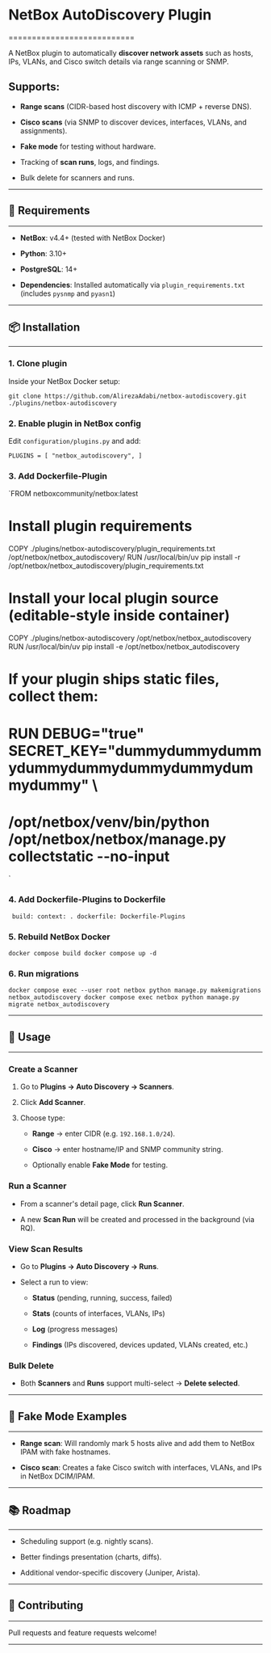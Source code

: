 # NetBox AutoDiscovery Plugin
===========================

A NetBox plugin to automatically **discover network assets** such as hosts, IPs, VLANs, and Cisco switch details via range scanning or SNMP.

## Supports:

-   **Range scans** (CIDR-based host discovery with ICMP + reverse DNS).

-   **Cisco scans** (via SNMP to discover devices, interfaces, VLANs, and assignments).

-   **Fake mode** for testing without hardware.

-   Tracking of **scan runs**, logs, and findings.

-   Bulk delete for scanners and runs.

* * * * *

## 🔧 Requirements
---------------

-   **NetBox**: v4.4+ (tested with NetBox Docker)

-   **Python**: 3.10+

-   **PostgreSQL**: 14+

-   **Dependencies**: Installed automatically via `plugin_requirements.txt` (includes `pysnmp` and `pyasn1`)

* * * * *

## 📦 Installation
---------------

### 1\. Clone plugin

Inside your NetBox Docker setup:

`git clone https://github.com/AlirezaAdabi/netbox-autodiscovery.git ./plugins/netbox-autodiscovery`

### 2\. Enable plugin in NetBox config

Edit `configuration/plugins.py` and add:

`PLUGINS = [
    "netbox_autodiscovery",
]`

### 3\. Add Dockerfile-Plugin

`FROM netboxcommunity/netbox:latest

# Install plugin requirements
COPY ./plugins/netbox-autodiscovery/plugin_requirements.txt /opt/netbox/netbox_autodiscovery/
RUN /usr/local/bin/uv pip install -r /opt/netbox/netbox_autodiscovery/plugin_requirements.txt

# Install your local plugin source (editable-style inside container)
COPY ./plugins/netbox-autodiscovery /opt/netbox/netbox_autodiscovery
RUN /usr/local/bin/uv pip install -e /opt/netbox/netbox_autodiscovery


# If your plugin ships static files, collect them:
# RUN DEBUG="true" SECRET_KEY="dummydummydummydummydummydummydummydummydummy" \
#     /opt/netbox/venv/bin/python /opt/netbox/netbox/manage.py collectstatic --no-input
`

### 4\. Add Dockerfile-Plugins to Dockerfile
   ` build:
      context: .
      dockerfile: Dockerfile-Plugins`


### 5\. Rebuild NetBox Docker

`docker compose build
docker compose up -d`

### 6\. Run migrations

`
docker compose exec --user root netbox python manage.py makemigrations netbox_autodiscovery
docker compose exec netbox python manage.py migrate netbox_autodiscovery
`

* * * * *

## 🚀 Usage
--------

### Create a Scanner

1.  Go to **Plugins → Auto Discovery → Scanners**.

2.  Click **Add Scanner**.

3.  Choose type:

    -   **Range** → enter CIDR (e.g. `192.168.1.0/24`).

    -   **Cisco** → enter hostname/IP and SNMP community string.

    -   Optionally enable **Fake Mode** for testing.

### Run a Scanner

-   From a scanner's detail page, click **Run Scanner**.

-   A new **Scan Run** will be created and processed in the background (via RQ).

### View Scan Results

-   Go to **Plugins → Auto Discovery → Runs**.

-   Select a run to view:

    -   **Status** (pending, running, success, failed)

    -   **Stats** (counts of interfaces, VLANs, IPs)

    -   **Log** (progress messages)

    -   **Findings** (IPs discovered, devices updated, VLANs created, etc.)

### Bulk Delete

-   Both **Scanners** and **Runs** support multi-select → **Delete selected**.

* * * * *

## 🧪 Fake Mode Examples
---------------------

-   **Range scan**: Will randomly mark 5 hosts alive and add them to NetBox IPAM with fake hostnames.

-   **Cisco scan**: Creates a fake Cisco switch with interfaces, VLANs, and IPs in NetBox DCIM/IPAM.

* * * * *

## 📚 Roadmap
----------

-   Scheduling support (e.g. nightly scans).

-   Better findings presentation (charts, diffs).

-   Additional vendor-specific discovery (Juniper, Arista).

* * * * *

## 🤝 Contributing
---------------

Pull requests and feature requests welcome!

* * * * *
